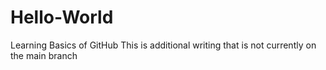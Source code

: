 # Hello-World
Learning Basics of GitHub
This is additional writing that is not currently on the main branch
